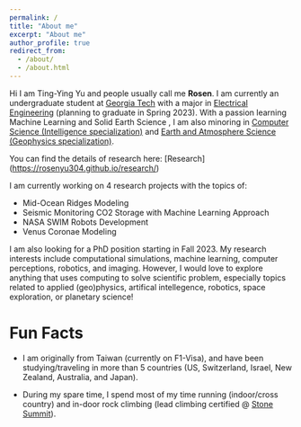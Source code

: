 ```yaml
---
permalink: /
title: "About me"
excerpt: "About me"
author_profile: true
redirect_from: 
  - /about/
  - /about.html
---
```




<!-- About me
======== -->
Hi I am Ting-Ying Yu and people usually call me **Rosen**. I am currently an undergraduate student at [Georgia Tech](https://www.gatech.edu/) with a major in [Electrical Engineering](https://www.ece.gatech.edu/) (planning to graduate in Spring 2023). With a passion learning Machine Learning and Solid Earth Science , I am also minoring in [Computer Science (Intelligence specialization)](https://www.cc.gatech.edu/degree-programs/minor-computing-intelligence) and [Earth and Atmosphere Science (Geophysics specialization)](https://eas.gatech.edu/undergrad/geophysics-minor). 

You can find the details of research here: [Research] (https://rosenyu304.github.io/research/)

I am currently working on 4 research projects with the topics of: 
* Mid-Ocean Ridges Modeling
* Seismic Monitoring CO2 Storage with Machine Learning Approach
* NASA SWIM Robots Development
* Venus Coronae Modeling

<!-- Recently, I am seeking a part-time software engineering position starting in January 2023 (Spring 2023 semester). I have experience writing code in almost all commercially-used high-level programming languages (Python, Java, C/C++, ......) with knowledge of machine learning & training datasets with Pytorch/Julia, object-oriented programming and data structure & algorithm. Moreover, I also enjoy doing embedded programming for building robots or microcontroller control! -->

I am also looking for a PhD position starting in Fall 2023. My research interests include computational simulations, machine learning, computer perceptions, robotics, and imaging. However, I would love to explore anything that uses computing to solve scientific problem, especially topics related to applied (geo)physics, artifical intellegence, robotics, space exploration, or planetary science!

Fun Facts
========
- I am originally from Taiwan (currently on F1-Visa), and have been studying/traveling in more than 5 countries (US, Switzerland, Israel, New Zealand, Australia, and Japan). <br>

- During my spare time, I spend most of my time running (indoor/cross country) and in-door rock climbing (lead climbing certified @ [Stone Summit](https://www.ssclimbing.com/)). <br>

<!-- &nbsp;&nbsp;&nbsp;&nbsp;&nbsp;&nbsp; 
 🎵 Running Playlist (Japanese): [Link](https://www.youtube.com/playlist?list=PLEtGS_IHQTVYV-qyCBDASQ_73WdPUVwta) <br>
&nbsp;&nbsp;&nbsp;&nbsp;&nbsp;&nbsp; 
 🎵 Rock Climbing Plalist: [Link](https://open.spotify.com/playlist/5F4NVYT8G6BhZ1eZwcs3Ci?si=56392b1d799c4fc9) -->

